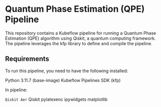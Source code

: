 # Quantum Phase Estimation (QPE) Pipeline

This repository contains a Kubeflow pipeline for running a Quantum Phase Estimation (QPE) algorithm using Qiskit, a quantum computing framework. The pipeline leverages the kfp library to define and compile the pipeline.

## Requirements
To run this pipeline, you need to have the following installed:

Python 3.11.7 (base-image)
Kubeflow Pipelines SDK (kfp)

In pipeline:

`Qiskit Aer`
Qiskit
pylatexenc
ipywidgets
matplotlib
